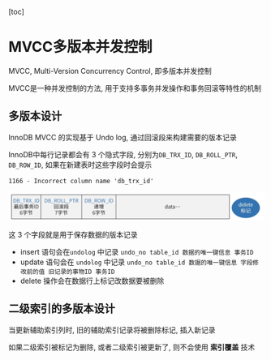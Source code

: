 [toc]

# MVCC多版本并发控制



MVCC, Multi-Version Concurrency Control, 即多版本并发控制



MVCC是一种并发控制的方法, 用于支持多事务并发操作和事务回滚等特性的机制



## 多版本设计



InnoDB MVCC 的实现基于 Undo log, 通过回滚段来构建需要的版本记录



InnoDB中每行记录都会有 3 个隐式字段, 分别为`DB_TRX_ID`, `DB_ROLL_PTR`, `DB_ROW_ID`, 如果在新建表时这些字段时会提示

```
1166 - Incorrect column name 'db_trx_id'
```

<img src="res/隐藏字段.png" alt="隐藏字段" style="zoom:67%;" />



这 3 个字段就是用于保存数据的版本记录

- insert 语句会在`undolog` 中记录 `undo_no table_id 数据的唯一键信息 事务ID`
- update 语句会在 `undolog` 中记录 `undo_no table_id 数据的唯一键信息 字段修改前的值 旧记录的事物ID 事务ID`
- delete 操作会在数据行上标记改数据要被删除



## 二级索引的多版本设计



当更新辅助索引列时, 旧的辅助索引记录将被删除标记, 插入新记录

如果二级索引被标记为删除, 或者二级索引被更新了, 则不会使用 **索引覆盖** 技术



